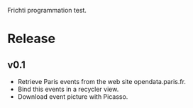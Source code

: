 Frichti programmation test.

# Release
## v0.1

* Retrieve Paris events from the web site opendata.paris.fr.
* Bind this events in a recycler view.
* Download event picture with Picasso.
